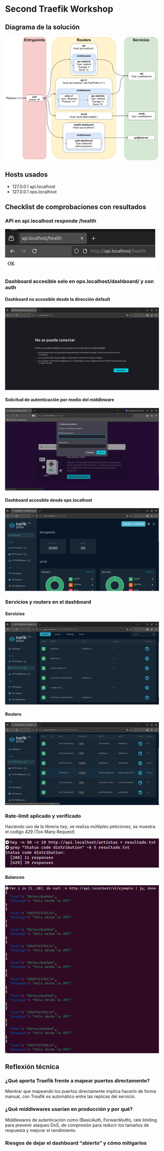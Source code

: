 # Second Traefik Workshop

## Diagrama de la solución

![Diagrama de la solucion](./images/diagram.jpg)

## Hosts usados

- 127.0.0.1 api.localhost
- 127.0.0.1 ops.localhost

## Checklist de comprobaciones con resultados

###  API en api.localhost responde /health

![Respuesta health](./images/health-response.png)

### Dashboard  accesible  solo  en  ops.localhost/dashboard/  y  con auth

#### Dashboard no accesible desde la dirección default

![Error dashboard](./images/dashboard-1.png)

#### Solicitud de autenticación por medio del middleware

![Solicitud autenticacion](./images/dashboard-2.png)

#### Dashboard accesible desde ops.localhost

![Dashboard traefik](./images/dashboard-3.png)

### Servicios y routers en el dashboard

#### Servicios

![Services](./images/services.png)

#### Routers

![Routers](./images/routers.png)

### Rate-limit aplicado y verificado

Haciendo uso de la libreria *hey*, se realiza múltiples peticiones, se muestra el codigo 429 (Too Many Request)

![Rate limit](./images/rate-limit.png)

#### Balanceo

![Balanceo](./images/balance.png)

## Reflexión técnica

### ¿Qué aporta Traefik frente a mapear puertos directamente?

Mientrar que mapeando los puertos directamente implica hacerlo de forma manual, con Treafik es automático entre las replicas del servicio.

### ¿Qué middlewares usarían en producción y por qué? 

Middlewares de autenticación como (BasicAuth, ForwardAuth), rate limiting para prevenir ataques DoS, de compresión para reducir los tamaños de respuesta y mejorar el rendimiento.

### Riesgos de dejar el dashboard “abierto” y cómo mitigarlos

